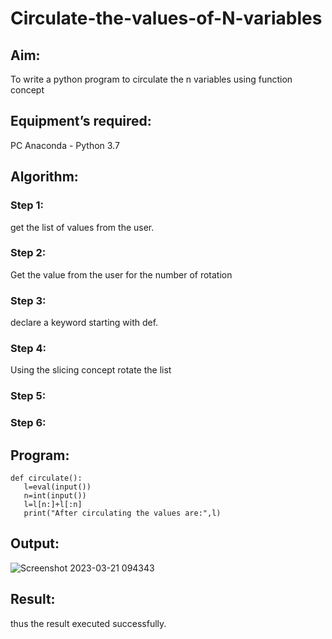 # Circulate-the-values-of-N-variables
## Aim:
To write a python program to circulate the n variables using function concept
## Equipment’s required:
PC
Anaconda - Python 3.7
## Algorithm: 
### Step 1: 
get the list of values from the user.
### Step 2: 
Get the value from the user for the number of rotation
### Step 3: 
declare a keyword starting with def.
### Step 4: 
Using the slicing concept rotate the list

### Step 5: 
### Step 6: 
## Program:
```
def circulate():
   l=eval(input())
   n=int(input())
   l=l[n:]+l[:n]
   print("After circulating the values are:",l)
```

## Output:


![Screenshot 2023-03-21 094343](https://user-images.githubusercontent.com/121932143/226515863-41acd091-e123-42c2-9aee-0276a998b7d9.png)

## Result:
   thus the result executed successfully.
